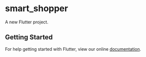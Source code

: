 # smart_shopper

A new Flutter project.

## Getting Started

For help getting started with Flutter, view our online
[documentation](https://flutter.io/).
